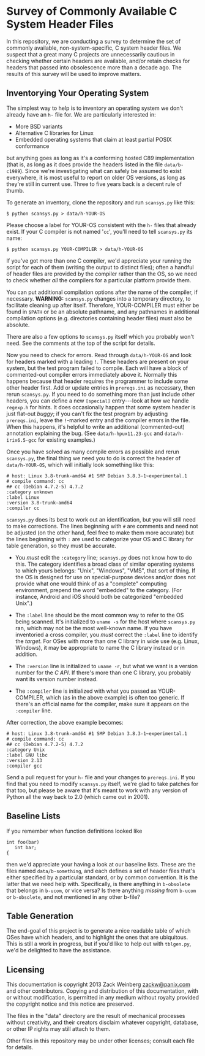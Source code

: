 # Survey of Commonly Available C System Header Files

In this repository, we are conducting a survey to determine the set of
commonly available, non-system-specific, C system header files.  We
suspect that a great many C projects are unnecessarily cautious in
checking whether certain headers are available, and/or retain checks
for headers that passed into obsolescence more than a decade ago.  The
results of this survey will be used to improve matters.

## Inventorying Your Operating System

The simplest way to help is to inventory an operating system we don't
already have an `h-` file for.  We are particularly interested in:

 * More BSD variants
 * Alternative C libraries for Linux
 * Embedded operating systems that claim at least partial POSIX
   conformance

but anything goes as long as it's a conforming hosted C89
implementation (that is, as long as it does provide the headers listed
in the file `data/b-c1989`).  Since we're investigating what can
safely be assumed to exist everywhere, it is most useful to report on
older OS versions, as long as they're still in current use.  Three to
five years back is a decent rule of thumb.

To generate an inventory, clone the repository and run `scansys.py`
like this:

    $ python scansys.py > data/h-YOUR-OS

Please choose a label for YOUR-OS consistent with the `h-` files that
already exist.  If your C compiler is not named '`cc`', you'll need to
tell `scansys.py` its name:

    $ python scansys.py YOUR-COMPILER > data/h-YOUR-OS

If you've got more than one C compiler, we'd appreciate your running
the script for each of them (writing the output to distinct files);
often a handful of header files are provided by the compiler rather
than the OS, so we need to check whether *all* the compilers for a
particular platform provide them.

You can put additional compilation options after the name of the
compiler, if necessary.  **WARNING:** `scansys.py` changes into a
temporary directory, to facilitate cleaning up after itself.
Therefore, YOUR-COMPILER must either be found in `$PATH` or be an
absolute pathname, and any pathnames in additional compilation options
(e.g. directories containing header files) must also be absolute.

There are also a few options to `scansys.py` itself which you probably
won't need.  See the comments at the top of the script for details.

Now you need to check for errors.  Read through `data/h-YOUR-OS` and
look for headers marked with a leading `!`.  These headers are present
on your system, but the test program failed to compile.  Each will
have a block of commented-out compiler errors immediately above it.
Normally this happens because that header requires the programmer to
include some other header first.  Add or update entries in
`prereqs.ini` as necessary, then rerun `scansys.py`.  If you need to
do something more than just include other headers, you can define a
new `[special]` entry---look at how we handle `regexp.h` for hints.
It does occasionally happen that some system header is just flat-out
*buggy*; if you can't fix the test program by adjusting `prereqs.ini`,
leave the `!`-marked entry and the compiler errors in the file.  When
this happens, it's helpful to write an additional (commented-out)
annotation explaining the bug.  (See `data/h-hpux11.23-gcc` and
`data/h-irix6.5-gcc` for existing examples.)

Once you have solved as many compile errors as possible and rerun
`scansys.py`, the final thing we need you to do is correct the header
of `data/h-YOUR-OS`, which will initially look something like this:

    # host: Linux 3.8-trunk-amd64 #1 SMP Debian 3.8.3-1~experimental.1
    # compile command: cc
    ## cc (Debian 4.7.2-5) 4.7.2
    :category unknown
    :label Linux
    :version 3.8-trunk-amd64
    :compiler cc

`scansys.py` does its best to work out an identification, but you will
still need to make corrections.  The lines beginning with `#` are
comments and need not be adjusted (on the other hand, feel free to
make them more accurate) but the lines beginning with `:` are used to
categorize your OS and C library for table generation, so they must be
accurate.

* You *must* edit the `:category` line; `scansys.py` does not know how
  to do this.  The category identifies a broad class of similar
  operating systems to which yours belongs: "Unix", "Windows", "VMS",
  that sort of thing.  If the OS is designed for use on
  special-purpose devices and/or does not provide what one would think
  of as a "complete" computing environment, prepend the word
  "embedded" to the category.  (For instance, Android and iOS should
  both be categorized "embedded Unix".)

* The `:label` line should be the most common way to refer to the OS
  being scanned.  It's initialized to `uname -s` for the host where
  `scansys.py` ran, which may not be the most well-known name.  If you
  have inventoried a cross compiler, you *must* correct the `:label`
  line to identify the *target*.  For OSes with more than one C
  library in wide use (e.g. Linux, Windows), it may be appropriate to
  name the C library instead or in addition.

* The `:version` line is initialized to `uname -r`, but what we want
  is a version number for the *C API*.  If there's more than one C
  library, you probably want its version number instead.

* The `:compiler` line is initialized with what you passed as
  YOUR-COMPILER, which (as in the above example) is often too generic.
  If there's an official name for the compiler, make sure it appears
  on the `:compiler` line.

After correction, the above example becomes:

    # host: Linux 3.8-trunk-amd64 #1 SMP Debian 3.8.3-1~experimental.1
    # compile command: cc
    ## cc (Debian 4.7.2-5) 4.7.2
    :category Unix
    :label GNU libc
    :version 2.13
    :compiler gcc

Send a pull request for your `h-` file and your changes to
`prereqs.ini`.  If you find that you need to modify `scansys.py`
itself, we're glad to take patches for that too, but please be aware
that it's meant to work with any version of Python all the way back to
2.0 (which came out in 2001).

## Baseline Lists

If you remember when function definitions looked like

    int foo(bar)
       int bar;
    {

then we'd appreciate your having a look at our baseline lists.  These
are the files named `data/b-something`, and each defines a set of
header files that's either specified by a particular standard, or by
common convention.  It is the latter that we need help with.
Specifically, is there anything in `b-obsolete` that belongs in
`b-ucom`, or vice versa?  Is there anything *missing* from `b-ucom` or
`b-obsolete`, and not mentioned in any other b-file?

## Table Generation

The end-goal of this project is to generate a nice readable table of
which OSes have which headers, and to highlight the ones that are
ubiquitous.  This is still a work in progress, but if you'd like to
help out with `tblgen.py`, we'd be delighted to have the assistance.

## Licensing

This documentation is copyright 2013 Zack Weinberg <zackw@panix.com>
and other contributors.  Copying and distribution of this
documentation, with or without modification, is permitted in any
medium without royalty provided the copyright notice and this notice
are preserved.

The files in the "data" directory are the result of mechanical
processes without creativity, and their creators disclaim whatever
copyright, database, or other IP rights may still attach to them.

Other files in this repository may be under other licenses; consult
each file for details.
